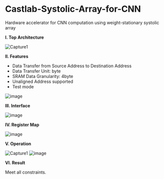 # Castlab-Systolic-Array-for-CNN
Hardware accelerator for CNN computation using weight-stationary systolic array

**I. Top Architecture**

![Capture1](https://github.com/Valen1402/Castlab-Systolic-Array-for-CNN/assets/82108029/b55b0c24-8c9e-4ad8-9297-e0bce9872ade)

**II. Features**
  - Data Transfer from Source Address to Destination Address
  - Data Transfer Unit: byte
  - SRAM Data Granularity: 4byte
  - Unaligned Address supported
  - Test mode

![image](https://github.com/Valen1402/Castlab-Systolic-Array-for-CNN/assets/82108029/e19366b3-367f-40e2-b7e2-08986872f373)

**III. Interface**

![image](https://github.com/Valen1402/Castlab-Systolic-Array-for-CNN/assets/82108029/bb79ac3b-0b92-4882-9b2a-9ad797059921)

**IV. Register Map**

![image](https://github.com/Valen1402/Castlab-Systolic-Array-for-CNN/assets/82108029/ae8a238d-42fd-4b84-b380-e274e2454006)

**V. Operation**

![Capture1](https://github.com/Valen1402/Castlab-Systolic-Array-for-CNN/assets/82108029/9dab6eb8-98e6-40ef-a0cc-d4bc579ef778)       ![image](https://github.com/Valen1402/Castlab-Systolic-Array-for-CNN/assets/82108029/2593dec6-7d74-45e9-bd4f-581db3db19fa)

**VI. Result**

Meet all constraints.
